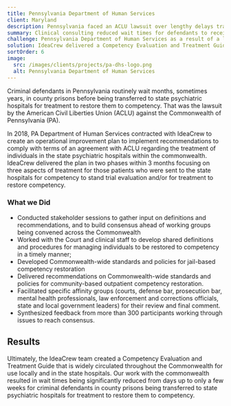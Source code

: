 ```yaml
---
title: Pennsylvania Department of Human Services
client: Maryland
description: Pennsylvania faced an ACLU lawsuit over lengthy delays transferring defendants to psychiatric hospitals for competency treatment. In 2018, the state hired IdeaCrew to create a compliance plan, which was delivered in two phases within three months, focusing on improving competency evaluation and restoration services.
summary: Clinical consulting reduced wait times for defendants to receive state psychiatric treatment
challenge: Pennsylvania Department of Human Services as a result of a legal settlement were required to improve the transfer and treatment of individuals in state psychiatric hospitals.
solution: IdeaCrew delivered a Competency Evaluation and Treatment Guide that significantly reduced transfer and treatment of individuals including criminal defendants in county prisons restoring them to competency.
sortOrder: 6
image:
  src: /images/clients/projects/pa-dhs-logo.png
  alt: Pennsylvania Department of Human Services
---
```


Criminal defendants in Pennsylvania routinely wait months, sometimes years, in county prisons before being transferred to state psychiatric hospitals for treatment to restore them to competency. That was the lawsuit by the American Civil Liberties Union (ACLU) against the Commonwealth of Pennsylvania (PA).

In 2018, PA Department of Human Services contracted with IdeaCrew to create an operational improvement plan to implement recommendations to comply with terms of an agreement with ACLU regarding the treatment of individuals in the state psychiatric hospitals within the commonwealth. IdeaCrew delivered the plan in two phases within 3 months focusing on three aspects of treatment for those patients who were sent to the state hospitals for competency to stand trial evaluation and/or for treatment to restore competency.

### What we Did

- Conducted stakeholder sessions to gather input on definitions and recommendations, and to build consensus ahead of working groups being convened across the Commonwealth
- Worked with the Court and clinical staff to develop shared definitions and procedures for managing individuals to be restored to competency in a timely manner;
- Developed Commonwealth-wide standards and policies for jail-based competency restoration
- Delivered recommendations on Commonwealth-wide standards and policies for community-based outpatient competency restoration.
- Facilitated specific affinity groups (courts, defense bar, prosecution bar, mental health professionals, law enforcement and corrections officials, state and local government leaders) for their review and final comment.
- Synthesized feedback from more than 300 participants working through issues to reach consensus.

## Results

Ultimately, the IdeaCrew team created a Competency Evaluation and Treatment Guide that is widely circulated throughout the Commonwealth for use locally and in the state hospitals. Our work with the commonwealth resulted in wait times being significantly reduced from days up to only a few weeks for criminal defendants in county prisons being transferred to state psychiatric hospitals for treatment to restore them to competency.
